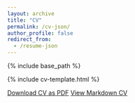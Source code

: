 ```yaml
---
layout: archive
title: "CV"
permalink: /cv-json/
author_profile: false
redirect_from:
  - /resume-json
---
```


{% include base_path %}

<link rel="stylesheet" href="{{ base_path }}/assets/css/cv-style.css">
<link rel="stylesheet" href="https://cdnjs.cloudflare.com/ajax/libs/font-awesome/5.15.4/css/all.min.css">

<style>
  .archive {
    width: 80%;
    margin: 0 auto;
    float: none;
    padding-right: 0;
  }
  
  @media (min-width: 80em) {
    .archive {
      width: 70%;
    }
  }
</style>

{% include cv-template.html %}

<div class="cv-download-links">
  <a href="{{ base_path }}/files/cv4.pdf" class="btn btn--primary">Download CV as PDF</a>
  <a href="{{ base_path }}" class="btn btn--inverse">View Markdown CV</a>
</div>
